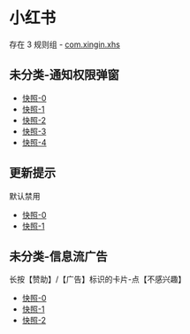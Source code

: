 # 小红书

存在 3 规则组 - [com.xingin.xhs](/src/apps/com.xingin.xhs.ts)

## 未分类-通知权限弹窗

- [快照-0](https://i.gkd.li/i/13195753)
- [快照-1](https://i.gkd.li/i/13222356)
- [快照-2](https://i.gkd.li/i/13256145)
- [快照-3](https://i.gkd.li/i/13255627)
- [快照-4](https://i.gkd.li/i/13250418)

## 更新提示

默认禁用

- [快照-0](https://i.gkd.li/i/13246890)
- [快照-1](https://i.gkd.li/i/13741680)

## 未分类-信息流广告

长按【赞助】/【广告】标识的卡片-点【不感兴趣】

- [快照-0](https://i.gkd.li/i/13455503)
- [快照-1](https://i.gkd.li/i/13470690)
- [快照-2](https://i.gkd.li/i/13455500)

